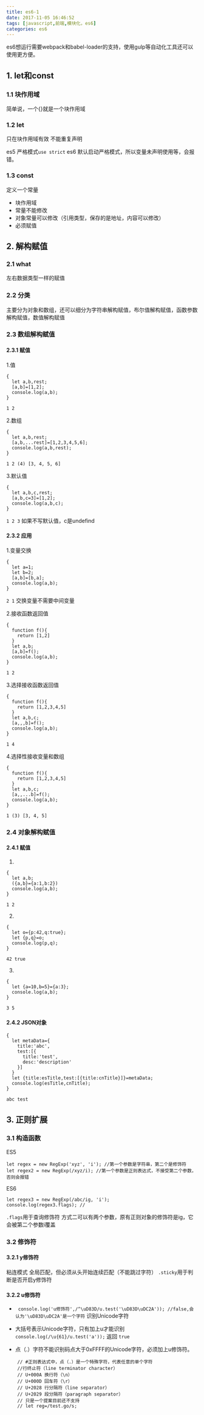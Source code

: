 ```yaml
---
title: es6-1
date: 2017-11-05 16:46:52
tags: [javascript,前端,模块化，es6]
categories: es6
---
```


es6想运行需要webpack和babel-loader的支持，使用gulp等自动化工具还可以使用更方便。

## 1. let和const

### 1.1 块作用域
简单说，一个{}就是一个块作用域

### 1.2 let 
只在块作用域有效
不能重复声明

es5 严格模式`use strict`
es6 默认启动严格模式，所以变量未声明使用等，会报错。


### 1.3 const

定义一个常量
+	块作用域
+	常量不能修改
+	对象常量可以修改（引用类型，保存的是地址，内容可以修改）
+	必须赋值



## 2. 解构赋值

### 2.1 what
左右数据类型一样的赋值

### 2.2 分类
主要分为对象和数组，还可以细分为字符串解构赋值，布尔值解构赋值，函数参数解构赋值，数值解构赋值


### 2.3 数组解构赋值

#### 2.3.1 赋值
1.值
```
{
  let a,b,rest;
  [a,b]=[1,2];
  console.log(a,b);
}
```
`1 2`

2.数组
```
{
  let a,b,rest;
  [a,b,...rest]=[1,2,3,4,5,6];
  console.log(a,b,rest);
}
```
`1 2 (4) [3, 4, 5, 6]`

3.默认值
```
{
  let a,b,c,rest;
  [a,b,c=3]=[1,2];
  console.log(a,b,c);
}
```
`1 2 3`
如果不写默认值，c是undefind

#### 2.3.2 应用
1.变量交换
```
{
  let a=1;
  let b=2;
  [a,b]=[b,a];
  console.log(a,b);
}
```
`2 1`
交换变量不需要中间变量

2.接收函数返回值
```
{
  function f(){
    return [1,2]
  }
  let a,b;
  [a,b]=f();
  console.log(a,b);
}

```
`1 2`


3.选择接收函数返回值
```
{
  function f(){
    return [1,2,3,4,5]
  }
  let a,b,c;
  [a,,,b]=f();
  console.log(a,b);
}
```
`1 4`

4.选择性接收变量和数组
```
{
  function f(){
    return [1,2,3,4,5]
  }
  let a,b,c;
  [a,,...b]=f();
  console.log(a,b);
}
```
`1 (3) [3, 4, 5]`

### 2.4 对象解构赋值

#### 2.4.1 赋值
1.
```
{
  let a,b;
  ({a,b}={a:1,b:2})
  console.log(a,b);
}
```
`1 2`

2.
```
{
  let o={p:42,q:true};
  let {p,q}=o;
  console.log(p,q);
}
```
`42 true`

3.
```
{
  let {a=10,b=5}={a:3};
  console.log(a,b);
}
```
`3 5`

#### 2.4.2 JSON对象
```
{
  let metaData={
    title:'abc',
    test:[{
      title:'test',
      desc:'description'
    }]
  }
  let {title:esTitle,test:[{title:cnTitle}]}=metaData;
  console.log(esTitle,cnTitle);
}
```
`abc test`



## 3. 正则扩展

### 3.1 构造函数
ES5
```
let regex = new RegExp('xyz', 'i'); //第一个参数是字符串，第二个是修饰符
let regex2 = new RegExp(/xyz/i); //第一个参数是正则表达式，不接受第二个参数，否则会报错
```
ES6
```
let regex3 = new RegExp(/abc/ig, 'i');
console.log(regex3.flags); //
```
`.flags`用于查询修饰符
方式二可以有两个参数，原有正则对象的修饰符是ig，它会被第二个参数i覆盖

### 3.2 修饰符

#### 3.2.1 y修饰符
粘连模式
全局匹配，但必须从头开始连续匹配（不能跳过字符）
`.sticky`用于判断是否开启y修饰符

#### 3.2.2 u修饰符
+	` console.log('u修饰符',/^\uD83D/u.test('\uD83D\uDC2A')); //false,会认为'\uD83D\uDC2A'是一个字符`
识别Unicode字符

+	大括号表示Unicode字符，只有加上u才能识别
` console.log(/\u{61}/u.test('a'));` 返回 `true`

+	点（.）字符不能识别码点大于0xFFFF的Unicode字符，必须加上u修饰符。
```
    // #正则表达式中，点（.）是一个特殊字符，代表任意的单个字符
	//行终止符（line terminator character）
    // U+000A 换行符（\n）
    // U+000D 回车符（\r）
    // U+2028 行分隔符（line separator）
    // U+2029 段分隔符（paragraph separator）
    // 只是一个提案目前还不支持
    // let reg=/test.go/s;
```